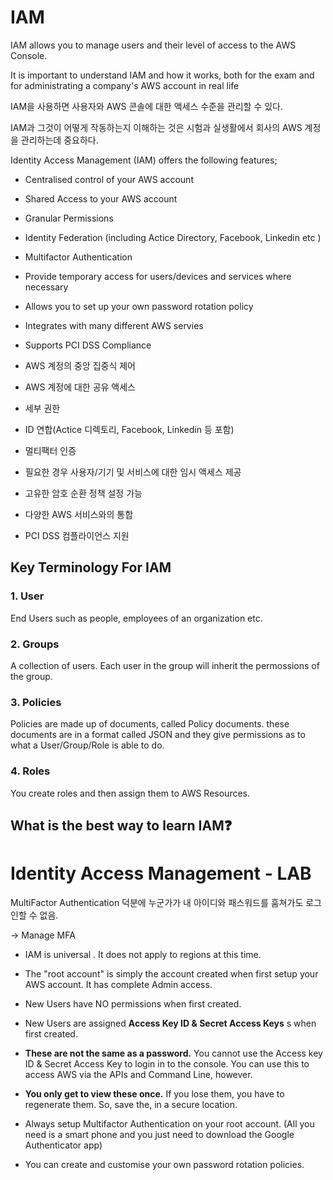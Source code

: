# IAM

IAM allows you to manage users and their level of access to the AWS Console.

It is important to understand IAM and how it works, both for the exam and for administrating a company's AWS account in real life



IAM을 사용하면 사용자와 AWS 콘솔에 대한 액세스 수준을 관리할 수 있다.

IAM과 그것이 어떻게 작동하는지 이해하는 것은 시험과 실생활에서 회사의 AWS 계정을 관리하는데 중요하다.

Identity Access Management (IAM) offers the following features;

- Centralised control of your AWS account
- Shared Access to your AWS account
- Granular Permissions
- Identity Federation (including Actice Directory, Facebook, Linkedin etc )
- Multifactor Authentication
- Provide temporary access for users/devices and services where necessary
- Allows you to set up your own password rotation policy
- Integrates with many different AWS servies
- Supports PCI DSS Compliance



- AWS 계정의 중앙 집중식 제어
- AWS 계정에 대한 공유 액세스
- 세부 권한
- ID 연합(Actice 디렉토리, Facebook, Linkedin 등 포함)
- 멀티팩터 인증
- 필요한 경우 사용자/기기 및 서비스에 대한 임시 액세스 제공
- 고유한 암호 순환 정책 설정 가능
- 다양한 AWS 서비스와의 통합
- PCI DSS 컴플라이언스 지원





## Key Terminology For IAM

### 1. User

End Users such as people, employees of an organization etc.



### 2. Groups

A collection of users. Each user in the group will inherit the permossions of the group.



### 3. Policies

Policies are made up of documents, called Policy documents. these documents are in a format called JSON and they give permissions as to what a User/Group/Role is able to do.



### 4. Roles

You create roles and then assign them to AWS Resources.





## What is the best way to learn IAM❓ 



# Identity Access Management - LAB

MultiFactor Authentication 덕분에 누군가가 내 아이디와 패스워드를 훔쳐가도 로그인할 수 없음.

-> Manage MFA







- IAM is universal . It does not apply to regions at this time.

- The "root account" is simply the account created when first setup your AWS account. It has complete Admin access.

- New Users have NO permissions when first created.

- New Users are assigned **Access Key ID & Secret Access Keys** s when first created.

- **These are not the same as a password.** You cannot use the Access key ID & Secret Access Key to login in to the console. You can use this to access AWS via the APIs and Command Line, however.

- **You only get to view these once.** If you lose them, you have to regenerate them. So, save the, in a secure location.

- Always setup Multifactor Authentication on your root account. (All you need is a smart phone and you just need to download the Google Authenticator app)
- You can create and customise your own password rotation policies.

